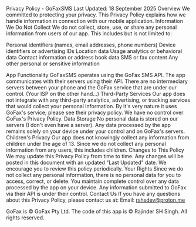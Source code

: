 Privacy Policy - GoFaxSMS
Last Updated: 18 September 2025
Overview
We committed to protecting your privacy. This Privacy Policy explains how we handle information in connection with our mobile application.
Information We Do Not Collect
We do not collect, store, use, or share any personal information from users of our app. This includes but is not limited to:

Personal identifiers (names, email addresses, phone numbers)
Device identifiers or advertising IDs
Location data
Usage analytics or behavioral data
Contact information or address book data
SMS or fax content
Any other personal or sensitive information

App Functionality
GoFaxSMS operates using the GoFax SMS API. The app communicates with their servers using their API. There are no intermediary servers between your phone and the GoFax service that are under our control. (Your ISP on the other hand...)
Third-Party Services
Our app does not integrate with any third-party analytics, advertising, or tracking services that would collect your personal information. By it's very nature it uses GoFax's service; please see their privacy policy. We have no control over GoFax's Privacy Policy.
Data Storage
No personal data is stored on our servers (I don't even have a server). Any data processed by the app remains solely on your device under your control and on GoFax's servers.
Children's Privacy
Our app does not knowingly collect any information from children under the age of 13. Since we do not collect any personal information from any users, this includes children.
Changes to This Policy
We may update this Privacy Policy from time to time. Any changes will be posted in this document with an updated "Last Updated" date. We encourage you to review this policy periodically.
Your Rights
Since we do not collect any personal information, there is no personal data for you to access, correct, or delete. You maintain complete control over any data processed by the app on your device. Any information submitted to GoFax via their API is under their control.
Contact Us
If you have any questions about this Privacy Policy, please contact us at:
Email: rshsdev@proton.me

GoFax is © GoFax Pty Ltd. The code of this app is © Rajinder SH Singh. All rights reserved.
